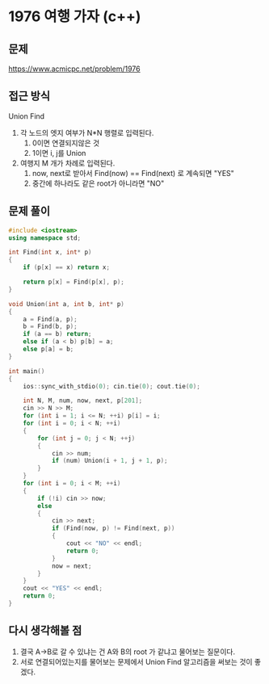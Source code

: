 # 1976 여행 가자 (c++)

## 문제
https://www.acmicpc.net/problem/1976

## 접근 방식
Union Find
1. 각 노드의 엣지 여부가 N*N 행렬로 입력된다.
    1. 0이면 연결되지않은 것
    2. 1이면 i, j를 Union
2. 여행지 M 개가 차례로 입력된다.
    1. now, next로 받아서 Find(now) == Find(next) 로 계속되면 "YES"
    2. 중간에 하나라도 같은 root가 아니라면 "NO"

## 문제 풀이
```c++
#include <iostream>
using namespace std;

int Find(int x, int* p)
{
    if (p[x] == x) return x;

    return p[x] = Find(p[x], p);
}

void Union(int a, int b, int* p)
{
    a = Find(a, p);
    b = Find(b, p);
    if (a == b) return;
    else if (a < b) p[b] = a;
    else p[a] = b;
}

int main()
{
    ios::sync_with_stdio(0); cin.tie(0); cout.tie(0);

    int N, M, num, now, next, p[201];
    cin >> N >> M;
    for (int i = 1; i <= N; ++i) p[i] = i;
    for (int i = 0; i < N; ++i)
    {
        for (int j = 0; j < N; ++j)
        {
            cin >> num;
            if (num) Union(i + 1, j + 1, p);
        }
    }
    for (int i = 0; i < M; ++i)
    {
        if (!i) cin >> now;
        else
        {
            cin >> next;
            if (Find(now, p) != Find(next, p))
            {
                cout << "NO" << endl;
                return 0;
            }
            now = next;
        }
    }
    cout << "YES" << endl;
    return 0;
}
```

## 다시 생각해볼 점
1. 결국 A->B로 갈 수 있냐는 건 A와 B의 root 가 같냐고 물어보는 질문이다.
2. 서로 연결되어있는지를 물어보는 문제에서 Union Find 알고리즘을 써보는 것이 좋겠다.